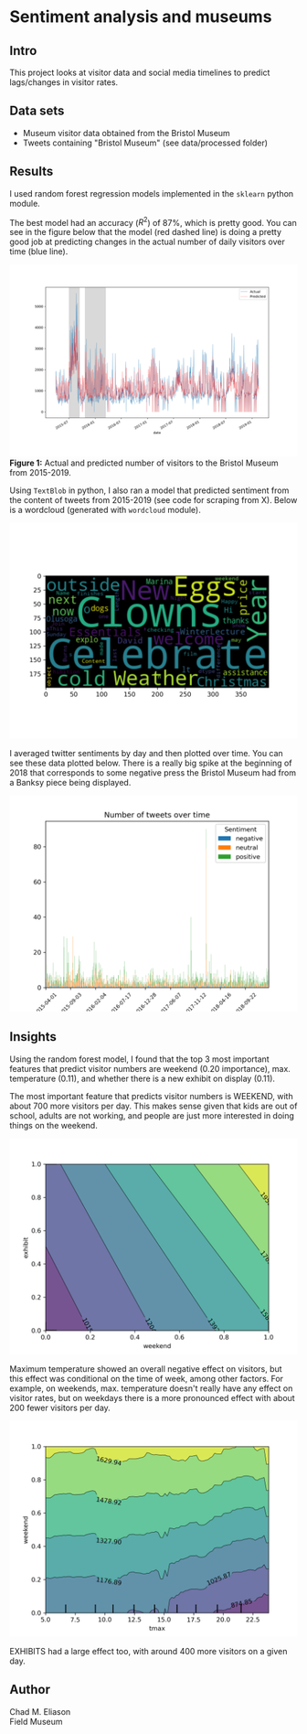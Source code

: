 # Sentiment analysis and museums

## Intro

This project looks at visitor data and social media timelines to predict lags/changes in visitor rates.

## Data sets

- Museum visitor data obtained from the Bristol Museum [](https://opendata.bristol.gov.uk)
- Tweets containing "Bristol Museum" (see data/processed folder)

## Results

I used random forest regression models implemented in the `sklearn` python module.

The best model had an accuracy ($R^2$) of 87%, which is pretty good. You can see in the figure below that the model (red dashed line) is doing a pretty good job at predicting changes in the actual number of daily visitors over time (blue line).

![Predicted Visitors](figs/visitors_predicted.png)
**Figure 1:** Actual and predicted number of visitors to the Bristol Museum from 2015-2019.

Using `TextBlob` in python, I also ran a model that predicted sentiment from the content of tweets from 2015-2019 (see code for scraping from X). Below is a wordcloud (generated with `wordcloud` module).

![](figs/wordcloud.png)

I averaged twitter sentiments by day and then plotted over time. You can see these data plotted below. There is a really big spike at the beginning of 2018 that corresponds to some negative press the Bristol Museum had from a Banksy piece being displayed.

![Twitter sentiment](figs/timeline_sentiment_bristol.png)

## Insights

Using the random forest model, I found that the top 3 most important features that predict visitor numbers are weekend (0.20 importance), max. temperature (0.11), and whether there is a new exhibit on display (0.11).

The most important feature that predicts visitor numbers is WEEKEND, with about 700 more visitors per day. This makes sense given that kids are out of school, adults are not working, and people are just more interested in doing things on the weekend.

![](figs/pdp_weekend.png)

Maximum temperature showed an overall negative effect on visitors, but this effect was conditional on the time of week, among other factors. For example, on weekends, max. temperature doesn't really have any effect on visitor rates, but on weekdays there is a more pronounced effect with about 200 fewer visitors per day.

![](figs/pdp_weekend_tmax.png)

EXHIBITS had a large effect too, with around 400 more visitors on a given day.

## Author

Chad M. Eliason  
Field Museum
